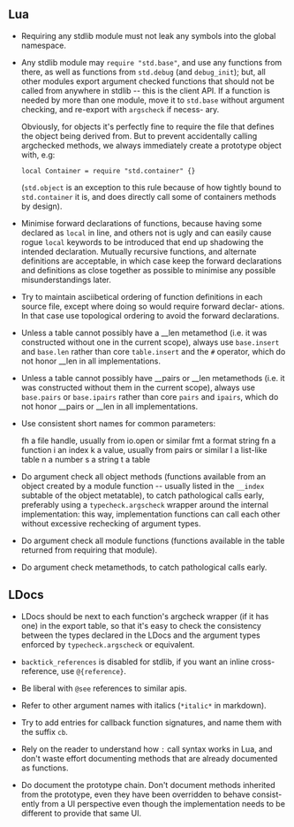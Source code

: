 ## Lua

 - Requiring any stdlib module must not leak any symbols into the global
   namespace.

 - Any stdlib module may `require "std.base"`, and use any functions from
   there, as well as functions from `std.debug` (and `debug_init`); but,
   all other modules export argument checked functions that should not be
   called from anywhere in stdlib -- this is the client API.  If a
   function is needed by more than one module, move it to `std.base`
   without argument checking, and re-export with `argscheck` if necess-
   ary.

   Obviously, for objects it's perfectly fine to require the file that
   defines the object being derived from.  But to prevent accidentally
   calling argchecked methods, we always immediately create a prototype
   object with, e.g:

       local Container = require "std.container" {}

   (`std.object` is an exception to this rule because of how tightly
   bound to `std.container` it is, and does directly call some of
   containers methods by design).

 - Minimise forward declarations of functions, because having some
   declared as `local` in line, and others not is ugly and can easily
   cause rogue `local` keywords to be introduced that end up shadowing
   the intended declaration.  Mutually recursive functions, and
   alternate definitions are acceptable, in which case keep the forward
   declarations and definitions as close together as possible to
   minimise any possible misunderstandings later.

 - Try to maintain asciibetical ordering of function definitions in each
   source file, except where doing so would require forward declar-
   ations.  In that case use topological ordering to avoid the forward
   declarations.

 - Unless a table cannot possibly have a __len metamethod (i.e. it was
   constructed without one in the current scope), always use
   `base.insert` and `base.len` rather than core `table.insert` and the
   `#` operator, which do not honor __len in all implementations.

 - Unless a table cannot possibly have __pairs or __len metamethods
   (i.e. it was constructed without them in the current scope), always
   use `base.pairs` or `base.ipairs` rather than core `pairs` and
   `ipairs`, which do not honor __pairs or __len in all implementations.

 - Use consistent short names for common parameters:

     fh  a file handle, usually from io.open or similar
     fmt a format string
     fn  a function
     i   an index
     k   a value, usually from pairs or similar
     l   a list-like table
     n   a number
     s   a string
     t   a table

 - Do argument check all object methods (functions available from an
   object created by a module function -- usually listed in the
   `__index` subtable of the object metatable), to catch pathological
   calls early, preferably using a `typecheck.argscheck` wrapper around
   the internal implementation: this way, implementation functions can
   call each other without excessive rechecking of argument types.

 - Do argument check all module functions (functions available in the
   table returned from requiring that module).

 - Do argument check metamethods, to catch pathological calls early.


## LDocs

 - LDocs should be next to each function's argcheck wrapper (if it has
   one) in the export table, so that it's easy to check the consistency
   between the types declared in the LDocs and the argument types
   enforced by `typecheck.argscheck` or equivalent.

 - `backtick_references` is disabled for stdlib, if you want an inline
   cross-reference, use `@{reference}`.

 - Be liberal with `@see` references to similar apis.

 - Refer to other argument names with italics (`*italic*` in markdown).

 - Try to add entries for callback function signatures, and name them
   with the suffix `cb`.

 - Rely on the reader to understand how `:` call syntax works in Lua, and
   don't waste effort documenting methods that are already documented as
   functions.

 - Do document the prototype chain.  Don't document methods inherited
   from the prototype, even they have been overridden to behave consist-
   ently from a UI perspective even though the implementation needs to be
   different to provide that same UI.
